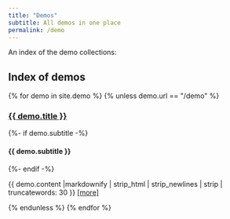 ```yaml
---
title: "Demos"
subtitle: All demos in one place
permalink: /demo
---
```


An index of the demo collections:

## Index of demos
{% for demo in  site.demo %}
{% unless demo.url == "/demo" %}
<article>
	<h3><a href="{{ demo.url | remove: ".html" }}">{{ demo.title }}</a></h3 >
	{%- if demo.subtitle -%}
		<h4>{{ demo.subtitle }}</h4>
  {%- endif -%}
	<p>{{ demo.content |markdownify | strip_html | strip_newlines | strip |  truncatewords: 30 }}
		<a href="{{ demo.url }}">[more]</a>
	</p>
</article>
{% endunless %}
{% endfor %}

